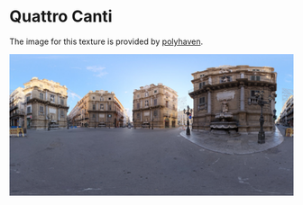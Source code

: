 # Quattro Canti

The image for this texture is provided by [polyhaven](https://polyhaven.com/a/quattro_canti).

![image info](./quattro_canti.png)